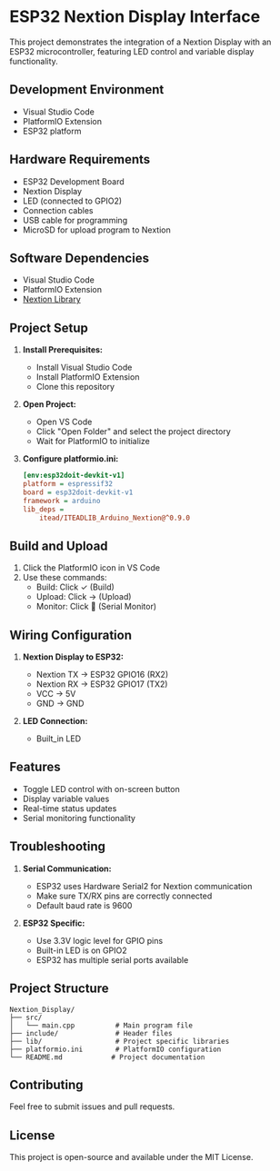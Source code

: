 # ESP32 Nextion Display Interface

This project demonstrates the integration of a Nextion Display with an ESP32 microcontroller, featuring LED control and variable display functionality.

## Development Environment

- Visual Studio Code
- PlatformIO Extension
- ESP32 platform

## Hardware Requirements

- ESP32 Development Board
- Nextion Display
- LED (connected to GPIO2)
- Connection cables
- USB cable for programming
- MicroSD for upload program to Nextion

## Software Dependencies

- Visual Studio Code
- PlatformIO Extension
- [Nextion Library](https://github.com/itead/ITEADLIB_Arduino_Nextion)

## Project Setup

1. **Install Prerequisites:**
   - Install Visual Studio Code
   - Install PlatformIO Extension
   - Clone this repository

2. **Open Project:**
   - Open VS Code
   - Click "Open Folder" and select the project directory
   - Wait for PlatformIO to initialize

3. **Configure platformio.ini:**
   ```ini
   [env:esp32doit-devkit-v1]
   platform = espressif32
   board = esp32doit-devkit-v1
   framework = arduino
   lib_deps = 
       itead/ITEADLIB_Arduino_Nextion@^0.9.0
   ```

## Build and Upload

1. Click the PlatformIO icon in VS Code
2. Use these commands:
   - Build: Click ✓ (Build)
   - Upload: Click → (Upload)
   - Monitor: Click 🔌 (Serial Monitor)

## Wiring Configuration

1. **Nextion Display to ESP32:**
   - Nextion TX → ESP32 GPIO16 (RX2)
   - Nextion RX → ESP32 GPIO17 (TX2)
   - VCC → 5V
   - GND → GND

2. **LED Connection:**
   - Built_in LED

## Features

- Toggle LED control with on-screen button
- Display variable values
- Real-time status updates
- Serial monitoring functionality

## Troubleshooting

1. **Serial Communication:**
   - ESP32 uses Hardware Serial2 for Nextion communication
   - Make sure TX/RX pins are correctly connected
   - Default baud rate is 9600

2. **ESP32 Specific:**
   - Use 3.3V logic level for GPIO pins
   - Built-in LED is on GPIO2
   - ESP32 has multiple serial ports available

## Project Structure

```
Nextion_Display/
├── src/
│   └── main.cpp          # Main program file
├── include/              # Header files
├── lib/                  # Project specific libraries
├── platformio.ini        # PlatformIO configuration
└── README.md            # Project documentation
```

## Contributing

Feel free to submit issues and pull requests.

## License

This project is open-source and available under the MIT License.